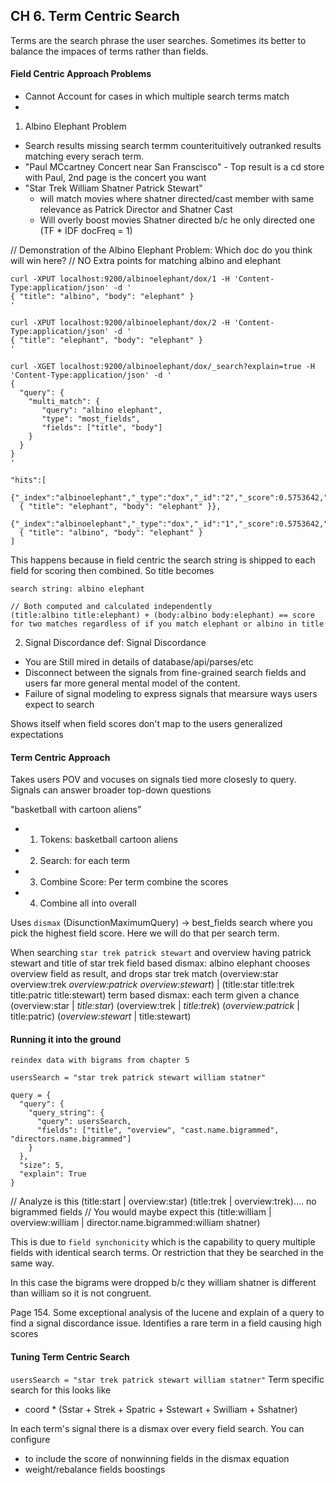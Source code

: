 ## CH 6. Term Centric Search

Terms are the search phrase the user searches.  Sometimes its better to balance the impaces of terms rather than fields. 

#### Field Centric Approach Problems
 - Cannot Account for cases in which multiple search terms match
 - 

1.  Albino Elephant Problem

 - Search results missing search termm counterituitively outranked results matching every serach term.
 - "Paul MCcartney Concert near San Franscisco" - Top result is a cd store with Paul, 2nd page is the concert you want
 - "Star Trek William Shatner Patrick Stewart" 
   - will match movies where shatner directed/cast member with same relevance as Patrick Director and Shatner Cast
   - Will overly boost movies Shatner directed b/c he only directed one (TF * IDF docFreq = 1)

// Demonstration of the Albino Elephant Problem: Which doc do you think will win here?
// NO Extra points for matching albino and elephant
```
curl -XPUT localhost:9200/albinoelephant/dox/1 -H 'Content-Type:application/json' -d '
{ "title": "albino", "body": "elephant" }
'

curl -XPUT localhost:9200/albinoelephant/dox/2 -H 'Content-Type:application/json' -d '
{ "title": "elephant", "body": "elephant" }
'

curl -XGET localhost:9200/albinoelephant/dox/_search?explain=true -H 'Content-Type:application/json' -d '
{
  "query": {
    "multi_match": {
       "query": "albino elephant",
       "type": "most_fields",
       "fields": ["title", "body"]
    }
  }  
}
'

"hits":[
  {"_index":"albinoelephant","_type":"dox","_id":"2","_score":0.5753642,"_source":
  { "title": "elephant", "body": "elephant" }},
  {"_index":"albinoelephant","_type":"dox","_id":"1","_score":0.5753642,"_source":
  { "title": "albino", "body": "elephant" }
]
```

This happens because in field centric the search string is shipped to each field for scoring then combined.  So title becomes
```
search string: albino elephant

// Both computed and calculated independently
(title:albino title:elephant) + (body:albino body:elephant) == score for two matches regardless of if you match elephant or albino in title
```

2. Signal Discordance
def: Signal Discordance 
- You are Still mired in details of database/api/parses/etc
- Disconnect between the signals from fine-grained search fields and users far more general mental model of the content.  
- Failure of signal modeling to express signals that mearsure ways users expect to search
 
Shows itself when field scores don't map to the users generalized expectations

#### Term Centric Approach

Takes users POV and vocuses on signals tied more closesly to query.  Signals can answer broader top-down questions

"basketball with cartoon aliens"
 - 1. Tokens: basketball cartoon aliens
 - 2. Search: for each term
 - 3. Combine Score: Per term combine the scores
 - 4. Combine all into overall
 
Uses `dismax` (DisunctionMaximumQuery) -> best_fields search where you pick the highest field score.  Here we will do that per search term.

When searching `star trek patrick stewart`  and overview having patrick stewart and title of star trek
field based dismax: albino elephant chooses overview field as result, and drops star trek match
(overview:star overview:trek *overview:patrick overview:stewart*) | (title:star title:trek title:patric title:stewart) 
term based dismax: each term given a chance
(overview:star | *title:star*) (overview:trek | *title:trek*) (*overview:patrick* | title:patric) (*overview:stewart* | title:stewart)



#### Running it into the ground

```
reindex data with bigrams from chapter 5

usersSearch = "star trek patrick stewart william statner"

query = {
  "query": {
    "query_string": {
      "query": usersSearch,
      "fields": ["title", "overview", "cast.name.bigrammed", "directors.name.bigrammed"]
    }
  },
  "size": 5,
  "explain": True
}
```
// Analyze is this
(title:start | overview:star) (title:trek | overview:trek).... no bigrammed fields
// You would maybe expect this
(title:william | overview:william | director.name.bigrammed:william shatner)

This is due to `field synchonicity` which is the capability to query multiple fields with identical search terms.  Or restriction that they be searched in the same way.  

In this case the bigrams were dropped b/c they william shatner is different than william so it is not congruent.  

Page 154. Some exceptional analysis of the lucene and explain of a query to find a signal discordance issue.  Identifies a rare term in a field causing high scores

#### Tuning Term Centric Search

`usersSearch = "star trek patrick stewart william statner"`
Term specific search for this looks like
 - coord * (Sstar + Strek + Spatric + Sstewart + Swilliam + Sshatner)
 
In each term's signal there is a dismax over every field search.  You can configure
 - to include the score of nonwinning fields in the dismax equation
 - weight/rebalance fields boostings


